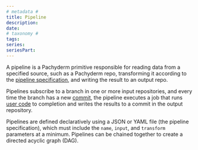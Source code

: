 ```yaml
---
# metadata #
title: Pipeline
description: 
date:
# taxonomy #
tags: 
series:
seriesPart:
---
```


A pipeline is a Pachyderm primitive responsible for reading data from a specified source, such as a Pachyderm repo, transforming it according to the [pipeline specification](PPS), and writing the result to an output repo. 

Pipelines subscribe to a branch in one or more input repositories, and every time the branch has a new [commit](TBD), the pipeline executes a job that runs [user code](TBD) to completion and writes the results to a commit in the output repository.

Pipelines are defined declaratively using a JSON or YAML file (the pipeline specification), which must include the `name`, `input`, and `transform` parameters at a minimum. Pipelines can be chained together to create a directed acyclic graph (DAG).